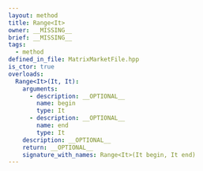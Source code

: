 ```yaml
---
layout: method
title: Range<It>
owner: __MISSING__
brief: __MISSING__
tags:
  - method
defined_in_file: MatrixMarketFile.hpp
is_ctor: true
overloads:
  Range<It>(It, It):
    arguments:
      - description: __OPTIONAL__
        name: begin
        type: It
      - description: __OPTIONAL__
        name: end
        type: It
    description: __OPTIONAL__
    return: __OPTIONAL__
    signature_with_names: Range<It>(It begin, It end)
---
```

